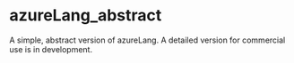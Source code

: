# azureLang_abstract
A simple, abstract version of azureLang. A detailed version for commercial use is in development.
